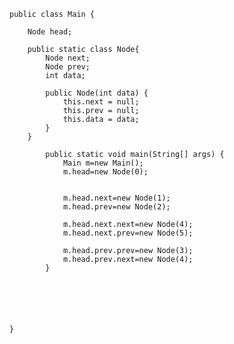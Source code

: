     public class Main {
    
        Node head;
        
        public static class Node{
            Node next;
            Node prev;
            int data;
    
            public Node(int data) {
                this.next = null;
                this.prev = null;
                this.data = data;
            }
        }   
            
            public static void main(String[] args) {
                Main m=new Main();
                m.head=new Node(0);
                
                
                m.head.next=new Node(1);
                m.head.prev=new Node(2);
                
                m.head.next.next=new Node(4);
                m.head.next.prev=new Node(5);
                
                m.head.prev.prev=new Node(3);
                m.head.prev.next=new Node(4);
            }
            
        
       
    
       
    
    }